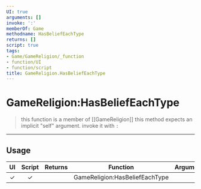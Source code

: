 ```yaml
---
UI: true
arguments: []
invoke: ':'
memberOf: Game
methodname: HasBeliefEachType
returns: []
script: true
tags:
- Game/GameReligion/_function
- function/UI
- function/script
title: GameReligion.HasBeliefEachType
---
```

# GameReligion:HasBeliefEachType
> this function is a member of [[GameReligion]]
> this method expects an implicit "self" argument. invoke it with `:`
-----
## Usage
|  UI | Script | Returns | Function | Arguments |
|:---:|:------:|-------:|:--------:|:---------|
|✓|✓||GameReligion:HasBeliefEachType||
